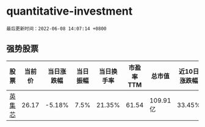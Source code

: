 # quantitative-investment

`最后更新时间：2022-06-08 14:07:14 +0800`

## 强势股票

|股票|当前价|当日涨跌幅|当日振幅|当日换手率|市盈率TTM|总市值|近10日涨跌幅|
|----|----|----|----|----|----|----|----|
|[英集芯](https://xueqiu.com/S/SH688209)|26.17|-5.18%|7.5%|21.35%|61.54|109.91亿|33.45%|
